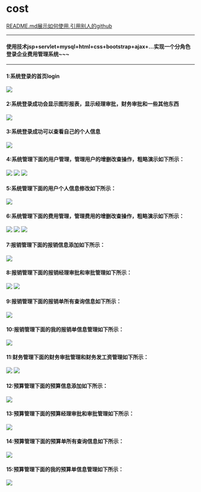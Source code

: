 # cost
[README.md展示如何使用,引用别人的github](https://github.com/guodongxiaren/README)
***
#### 使用技术jsp+servlet+mysql+html+css+bootstrap+ajax+...实现一个分角色登录企业费用管理系统~~~
***
#### 1:系统登录的首页login
![](https://github.com/MRbie/cost/blob/master/cost_pitcure/system/main/login.png)
#### 2:系统登录成功会显示图形报表，显示经理审批，财务审批和一些其他东西
![](https://github.com/MRbie/cost/blob/master/cost_pitcure/system/main/main.png)
#### 3:系统登录成功可以查看自己的个人信息
![](https://github.com/MRbie/cost/blob/master/cost_pitcure/system/main/person.png)
#### 4:系统管理下面的用户管理，管理用户的增删改查操作，粗略演示如下所示：
![](https://github.com/MRbie/cost/blob/master/cost_pitcure/system/user/user_select.png)
![](https://github.com/MRbie/cost/blob/master/cost_pitcure/system/user/user_insert.png)
![](https://github.com/MRbie/cost/blob/master/cost_pitcure/system/user/user_update.png)
#### 5:系统管理下面的用户个人信息修改如下所示：
![](https://github.com/MRbie/cost/blob/master/cost_pitcure/system/person/person.png)
#### 6:系统管理下面的费用管理，管理费用的增删改查操作，粗略演示如下所示：
![](https://github.com/MRbie/cost/blob/master/cost_pitcure/system/cost/cost_insert.png)
![](https://github.com/MRbie/cost/blob/master/cost_pitcure/system/cost/cost_select.png)
![](https://github.com/MRbie/cost/blob/master/cost_pitcure/system/cost/cost_update.png)
#### 7:报销管理下面的报销信息添加如下所示：
![](https://github.com/MRbie/cost/blob/master/cost_pitcure/reim/reim/reim.png)
#### 8:报销管理下面的报销经理审批和审批管理如下所示：
![](https://github.com/MRbie/cost/blob/master/cost_pitcure/reim/reim_manage/reim_manage.png)
![](https://github.com/MRbie/cost/blob/master/cost_pitcure/reim/reim_manage/manage_reim.png)
#### 9:报销管理下面的报销单所有查询信息如下所示：
![](https://github.com/MRbie/cost/blob/master/cost_pitcure/reim/reim_select/reim_select.png)
#### 10:报销管理下面的我的报销单信息管理如下所示：
![](https://github.com/MRbie/cost/blob/master/cost_pitcure/reim/reim_my/reim_my.png)
#### 11:财务管理下面的财务审批管理和财务发工资管理如下所示：
![](https://github.com/MRbie/cost/tree/master/cost_pitcure/finance/finance_review)
![](https://github.com/MRbie/cost/blob/master/cost_pitcure/finance/finance_salary/finance_salary.png)
#### 12:预算管理下面的预算信息添加如下所示：
![](https://github.com/MRbie/cost/blob/master/cost_pitcure/budget/budget/budget.png)
#### 13:预算管理下面的预算经理审批和审批管理如下所示：
![](https://github.com/MRbie/cost/blob/master/cost_pitcure/budget/budget_manage/budget_manage.png)
#### 14:预算管理下面的预算单所有查询信息如下所示：
![](https://github.com/MRbie/cost/blob/master/cost_pitcure/budget/budget_select/budget_select.png)
#### 15:预算管理下面的我的预算单信息管理如下所示：
![](https://github.com/MRbie/cost/blob/master/cost_pitcure/budget/budget_my/budget_my.png)

